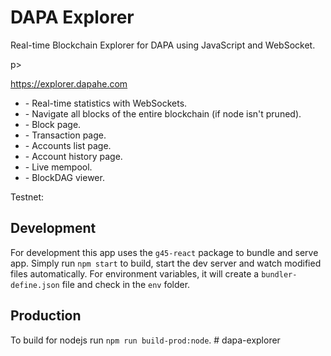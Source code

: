 # DAPA Explorer

<p>Real-time Blockchain Explorer for DAPA using JavaScript and WebSocket.</p>p>

<https://explorer.dapahe.com>  
<ul>
<li>- Real-time statistics with WebSockets.</li>
<li>- Navigate all blocks of the entire blockchain (if node isn't pruned).</li>
<li>- Block page.</li>
<li>- Transaction page.</li>
<li>- Accounts list page.</li>
<li>- Account history page.</li>
<li>- Live mempool.</li>
<li>- BlockDAG viewer.</li>
</ul>
<p>Testnet: <https://testnet-explorer.dapahe.com</p>

## Development

For development this app uses the `g45-react` package to bundle and serve app.
Simply run `npm start` to build, start the dev server and watch modified files automatically.
For environment variables, it will create a `bundler-define.json` file and check in the `env` folder.  

## Production

To build for nodejs run `npm run build-prod:node`.
#   d a p a - e x p l o r e r 
 
 
